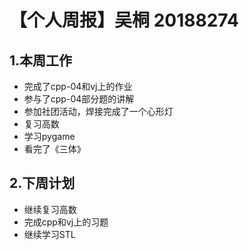 # 【个人周报】吴桐 20188274

## 1.**本周工作**
- 完成了cpp-04和vj上的作业
- 参与了cpp-04部分题的讲解
- 参加社团活动，焊接完成了一个心形灯
- 复习高数
- 学习pygame
- 看完了《三体》
## 2.**下周计划**
- 继续复习高数
- 完成cpp和vj上的习题
- 继续学习STL
